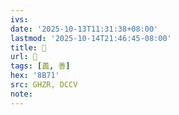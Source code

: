 ```yaml
---
ivs:
date: '2025-10-13T11:31:38+08:00'
lastmod: '2025-10-14T21:46:45-08:00'
title: 󰪉
url: 󰪉
tags: [譱, 善]
hex: '8B71'
src: GHZR, DCCV
note:
---
```

